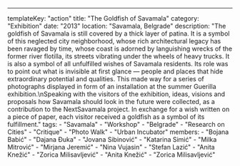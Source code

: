 ---
  templateKey: "action"
  title: "The Goldfish of Savamala"
  category: "Exhibition"
  date: "2013"
  location: "Savamala, Belgrade"
  description: "The goldfish of Savamala is still covered by a thick layer of patina. It is a symbol of this neglected city neighborhood, whose rich architectural legacy has been ravaged by time, whose coast is adorned by languishing wrecks of the former river flotilla, its streets vibrating under the wheels of heavy trucks. It is also a symbol of all unfulfilled wishes of Savamala residents. Its role was to point out what is invisible at first glance — people and places that hide extraordinary potential and qualities. This made way for a series of photographs displayed in form of an installation at the summer Guerilla exhibition.\nSpeaking with the visitors of the exhibition, ideas, visions and proposals how Savamala should look in the future were collected, as a contribution to the NextSavamala project. In exchange for a wish written on a piece of paper, each visitor received a goldfish as a symbol of its fulfillment."
  tags: 
    - "Savamala"
    - "Workshop"
    - "Belgrade"
    - "Research on Cities"
    - "Critique"
    - "Photo Walk"
    - "Urban Incubator"
  members: 
    - "Bojana Babić"
    - "Dajana Đuka"
    - "Jovana Sibinović"
    - "Katarina Simić"
    - "Milka Mitrović"
    - "Mirjana Jeremić"
    - "Nina Vujasin"
    - "Stefan Lazić"
    - "Anita Knežić"
    - "Zorica Milisavljević"
    - "Anita Knežić"
    - "Zorica Milisavljević"
